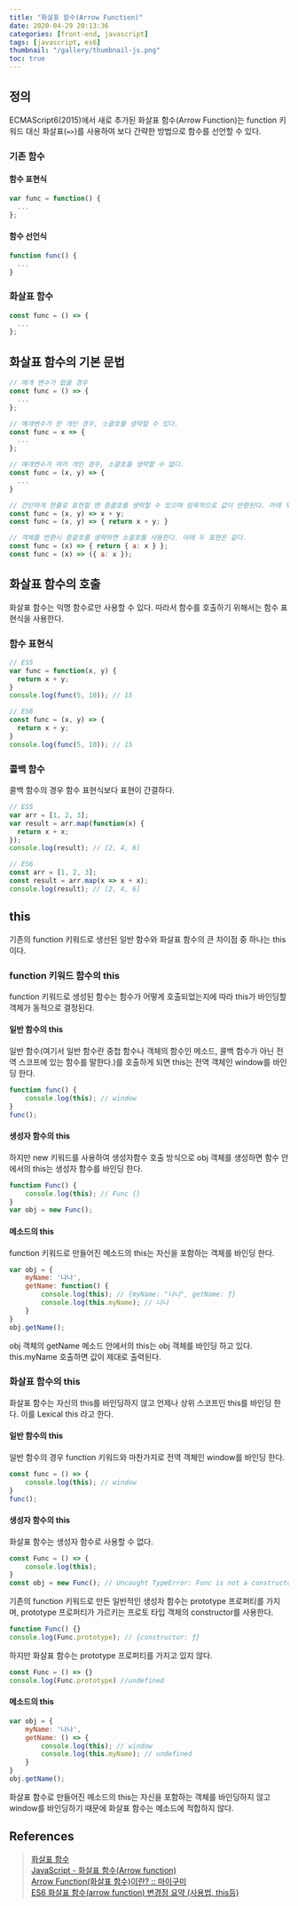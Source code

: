 ```yaml
---
title: "화살표 함수(Arrow Function)"
date: 2020-04-29 20:13:36
categories: [front-end, javascript]
tags: [javascript, es6]
thumbnail: "/gallery/thumbnail-js.png"
toc: true
---
```


## 정의
ECMAScript6(2015)에서 새로 추가된 화살표 함수(Arrow Function)는 function 키워드 대신 화살표(`=>`)를 사용하여 보다 간략한 방법으로 함수를 선언할 수 있다.

<!-- more -->

### 기존 함수
#### 함수 표현식
```javascript
var func = function() {
  ...
};
```

#### 함수 선언식
```javascript
function func() {
  ...
}
```

### 화살표 함수
```javascript
const func = () => {
  ...
};
```


## 화살표 함수의 기본 문법

```javascript
// 매개 변수가 없을 경우
const func = () => {
  ...
};

// 매개변수가 한 개인 경우, 소괄호를 생략할 수 있다.
const func = x => {
  ...
};

// 매개변수가 여러 개인 경우, 소괄호를 생략할 수 없다.
const func = (x, y) => {
  ...
}

// 간단하게 한줄로 표현할 땐 중괄호를 생략할 수 있으며 암묵적으로 값이 반환된다. 아래 두 표현은 같다.
const func = (x, y) => x + y;
const func = (x, y) => { return x + y; }

// 객체를 반환시 중괄호를 생략하면 소괄호를 사용한다. 아래 두 표현은 같다.
const func = (x) => { return { a: x } };
const func = (x) => ({ a: x });
```

## 화살표 함수의 호출
화살표 함수는 익명 함수로만 사용할 수 있다. 따라서 함수를 호출하기 위해서는 함수 표현식을 사용한다.

### 함수 표현식
```javascript
// ES5
var func = function(x, y) {
  return x + y;
}
console.log(func(5, 10)); // 15

// ES6
const func = (x, y) => {
  return x + y;
}
console.log(func(5, 10)); // 15
```

### 콜백 함수
콜백 함수의 경우 함수 표현식보다 표현이 간결하다.

```javascript
// ES5
var arr = [1, 2, 3];
var result = arr.map(function(x) {
  return x + x;
});
console.log(result); // [2, 4, 6]
```

```javascript
// ES6
const arr = [1, 2, 3];
const result = arr.map(x => x + x);
console.log(result); // [2, 4, 6]
```

## this
기존의 function 키워드로 생선된 일반 함수와 화살표 함수의 큰 차이점 중 하나는 this이다.

### function 키워드 함수의 this
function 키워드로 생성된 함수는 함수가 어떻게 호출되었는지에 따라 this가 바인딩할 객체가 동적으로 결정된다.

#### 일반 함수의 this
일반 함수(여기서 일반 함수란 중첩 함수나 객체의 함수인 메소드, 콜백 함수가 아닌 전역 스코프에 있는 함수를 말한다.)를 호출하게 되면 this는 전역 객체인 window를 바인딩 한다.

```javascript
function func() {
    console.log(this); // window
}
func();
```

#### 생성자 함수의 this
하지만 new 키워드를 사용하여 생성자함수 호출 방식으로 obj 객체를 생성하면 함수 안에서의 this는 생성자 함수를 바인딩 한다.

```javascript
function Func() {
    console.log(this); // Func {}
}
var obj = new Func();
```

#### 메소드의 this
function 키워드로 만들어진 메소드의 this는 자신을 포함하는 객체를 바인딩 한다.

```javascript
var obj = {
    myName: '나나',
    getName: function() {
        console.log(this); // {myName: "나나", getName: ƒ}
        console.log(this.myName); // 나나
    }
}
obj.getName();
```

obj 객체의 getName 메소드 안에서의 this는 obj 객체를 바인딩 하고 있다. this.myName 호출하면 값이 제대로 출력된다.

### 화살표 함수의 this
화살표 함수는 자신의 this를 바인딩하지 않고 언제나 상위 스코프인 this를 바인딩 한다. 이를 Lexical this 라고 한다.

#### 일반 함수의 this
일반 함수의 경우 function 키워드와 마찬가지로 전역 객체인 window를 바인딩 한다.

```javascript
const func = () => {
    console.log(this); // window
}
func();
```

#### 생성자 함수의 this
화살표 함수는 생성자 함수로 사용할 수 없다.

```javascript
const Func = () => {
    console.log(this);
}
const obj = new Func(); // Uncaught TypeError: Func is not a constructor
```

기존의 function 키워드로 만든 일반적인 생성자 함수는 prototype 프로퍼티를 가지며, prototype 프로퍼티가 가르키는 프로토 타입 객체의 constructor를 사용한다.

```javascript
function Func() {}
console.log(Func.prototype); // {constructor: ƒ}
```

하지만 화살표 함수는 prototype 프로퍼티를 가지고 있지 않다.

```javascript
const Func = () => {}
console.log(Func.prototype) //undefined
```

#### 메소드의 this
```javascript
var obj = {
    myName: '나나',
    getName: () => {
        console.log(this); // window
        console.log(this.myName); // undefined
    }
}
obj.getName();
```
화살표 함수로 만들어진 메소드의 this는 자신을 포함하는 객체를 바인딩하지 않고 window를 바인딩하기 때문에 화살표 함수는 메소드에 적합하지 않다.

## References
> [화살표 함수](https://poiemaweb.com/es6-arrow-function)  
> [JavaScript - 화살표 함수(Arrow function)](https://velog.io/@ki_blank/JavaScript-화살표-함수Arrow-function)  
> [Arrow Function(화살표 함수)이란? :: 마이구미](https://mygumi.tistory.com/229)  
> [ES6 화살표 함수(arrow function) 변경점 요약 (사용법, this등)](https://jeong-pro.tistory.com/110)
